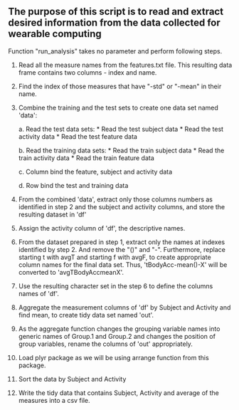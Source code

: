 ## The purpose of this script is to read and extract desired information from the data collected for wearable computing

Function "run_analysis" takes no parameter and perform following steps.

1. Read all the measure names from the features.txt file. This resulting data frame contains two columns - index and name.

2. Find the index of those measures that have "-std" or "-mean" in their name.

3. Combine the training and the test sets to create one data set named 'data':

	a. Read the test data sets:
		* Read the test subject data 
		* Read the test activity data 
		* Read the test feature data 

	b. Read the training data sets:
		* Read the train subject data 
		* Read the train activity data 
		* Read the train feature data  

	c. Column bind the feature, subject and activity data 

	d. Row bind the test and training data

4. From the combined 'data', extract only those columns numbers as identified in step 2 and the subject and activity columns, and store the resulting dataset in 'df'	

5. Assign the activity column of 'df', the descriptive names.

6. From the dataset prepared in step 1, extract only the names at indexes identified by step 2. And remove the "()" and "-". Furthermore, replace starting t with avgT and starting f with avgF, to create appropriate column names for the final data set.  Thus, 'tBodyAcc-mean()-X' will be converted to 'avgTBodyAccmeanX'.

7. Use the resulting character set in the step 6 to define the columns names of 'df'. 

8. Aggregate the measurement columns of 'df' by Subject and Activity and find mean, to create tidy data set named 'out'.

9. As the aggregate function changes the grouping variable names into generic names of Group.1 and Group.2 and changes the position of group variables, rename the columns of 'out' appropriately.

10. Load plyr package as we will be using arrange function from this package.

11. Sort the data by Subject and Activity

12. Write the tidy data that contains Subject, Activity and average of the measures into a csv file.
